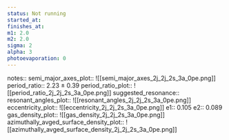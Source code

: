 ```yaml
---
status: Not running
started_at:
finishes_at:
m1: 2.0
m2: 2.0
sigma: 2
alpha: 3
photoevaporation: 0
---
```


notes::
semi_major_axes_plot:: ![[semi_major_axes_2j_2j_2s_3a_0pe.png]]
period_ratio:: 2.23 ± 0.39
period_ratio_plot:: ![[period_ratio_2j_2j_2s_3a_0pe.png]]
suggested_resonance:: 
resonant_angles_plot:: ![[resonant_angles_2j_2j_2s_3a_0pe.png]]
eccentricity_plot:: ![[eccentricity_2j_2j_2s_3a_0pe.png]]
e1:: 0.105
e2:: 0.089
gas_density_plot:: ![[gas_density_2j_2j_2s_3a_0pe.png]]
azimuthally_avged_surface_density_plot:: ![[azimuthally_avged_surface_density_2j_2j_2s_3a_0pe.png]]
